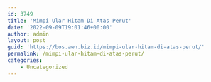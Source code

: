 ```yaml
---
id: 3749
title: 'Mimpi Ular Hitam Di Atas Perut'
date: '2022-09-09T19:01:46+00:00'
author: admin
layout: post
guid: 'https://bos.awn.biz.id/mimpi-ular-hitam-di-atas-perut/'
permalink: /mimpi-ular-hitam-di-atas-perut/
categories:
    - Uncategorized
---
```



